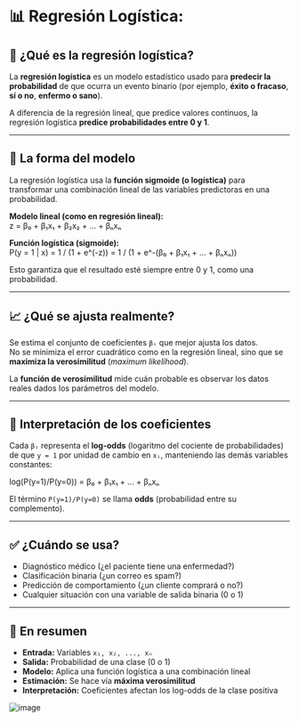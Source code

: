 # 📊 Regresión Logística: 

## 📌 ¿Qué es la regresión logística?

La **regresión logística** es un modelo estadístico usado para **predecir la probabilidad** de que ocurra un evento binario (por ejemplo, **éxito o fracaso**, **sí o no**, **enfermo o sano**).

A diferencia de la regresión lineal, que predice valores continuos, la regresión logística **predice probabilidades entre 0 y 1**.

---

## 🔢 La forma del modelo

La regresión logística usa la **función sigmoide (o logística)** para transformar una combinación lineal de las variables predictoras en una probabilidad.

**Modelo lineal (como en regresión lineal):**  
z = β₀ + β₁x₁ + β₂x₂ + ... + βₙxₙ

**Función logística (sigmoide):**  
P(y = 1 | x) = 1 / (1 + e^(-z)) = 1 / (1 + e^-(β₀ + β₁x₁ + ... + βₙxₙ))

Esto garantiza que el resultado esté siempre entre 0 y 1, como una probabilidad.

---

## 📈 ¿Qué se ajusta realmente?

Se estima el conjunto de coeficientes `βᵢ` que mejor ajusta los datos.  
No se minimiza el error cuadrático como en la regresión lineal, sino que se **maximiza la verosimilitud** (*maximum likelihood*).

La **función de verosimilitud** mide cuán probable es observar los datos reales dados los parámetros del modelo.

---

## 🧮 Interpretación de los coeficientes

Cada `βᵢ` representa el **log-odds** (logaritmo del cociente de probabilidades) de que `y = 1` por unidad de cambio en `xᵢ`, manteniendo las demás variables constantes:

log(P(y=1)/P(y=0)) = β₀ + β₁x₁ + ... + βₙxₙ

El término `P(y=1)/P(y=0)` se llama **odds** (probabilidad entre su complemento).

---

## ✅ ¿Cuándo se usa?

- Diagnóstico médico (¿el paciente tiene una enfermedad?)
- Clasificación binaria (¿un correo es spam?)
- Predicción de comportamiento (¿un cliente comprará o no?)
- Cualquier situación con una variable de salida binaria (0 o 1)

---

## 🧠 En resumen

- **Entrada:** Variables `x₁, x₂, ..., xₙ`
- **Salida:** Probabilidad de una clase (0 o 1)
- **Modelo:** Aplica una función logística a una combinación lineal
- **Estimación:** Se hace vía **máxima verosimilitud**
- **Interpretación:** Coeficientes afectan los log-odds de la clase positiva

![image](https://github.com/user-attachments/assets/96cf7473-d7bc-44ae-a213-584f00c309df)

